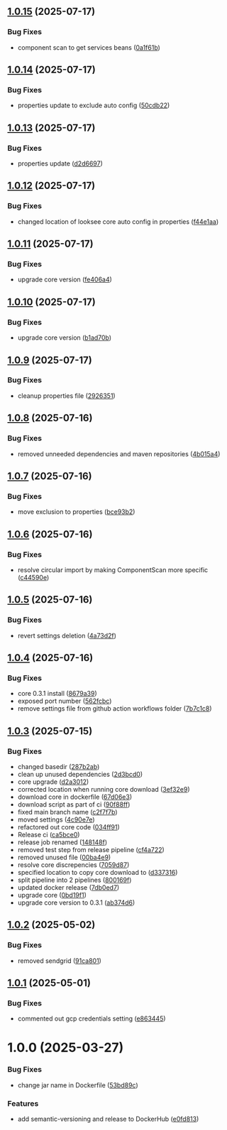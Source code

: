 ## [1.0.15](https://github.com/deepthought42/audit-service/compare/v1.0.14...v1.0.15) (2025-07-17)


### Bug Fixes

* component scan to get services beans ([0a1f61b](https://github.com/deepthought42/audit-service/commit/0a1f61be01b23bac50987f426a39b923da102937))

## [1.0.14](https://github.com/deepthought42/audit-service/compare/v1.0.13...v1.0.14) (2025-07-17)


### Bug Fixes

* properties update to exclude auto config ([50cdb22](https://github.com/deepthought42/audit-service/commit/50cdb2246656f81cc2ad4ade1d36c43721d0cb03))

## [1.0.13](https://github.com/deepthought42/audit-service/compare/v1.0.12...v1.0.13) (2025-07-17)


### Bug Fixes

* properties update ([d2d6697](https://github.com/deepthought42/audit-service/commit/d2d66971bceab2f17a85abb9c00cb927813744e6))

## [1.0.12](https://github.com/deepthought42/audit-service/compare/v1.0.11...v1.0.12) (2025-07-17)


### Bug Fixes

* changed location of looksee core auto config in properties ([f44e1aa](https://github.com/deepthought42/audit-service/commit/f44e1aaeae391f06d6094d082dc84a7d29899b49))

## [1.0.11](https://github.com/deepthought42/audit-service/compare/v1.0.10...v1.0.11) (2025-07-17)


### Bug Fixes

* upgrade core version ([fe406a4](https://github.com/deepthought42/audit-service/commit/fe406a4cf536bc90d9cb3de51bfcc43da677b326))

## [1.0.10](https://github.com/deepthought42/audit-service/compare/v1.0.9...v1.0.10) (2025-07-17)


### Bug Fixes

* upgrade core version ([b1ad70b](https://github.com/deepthought42/audit-service/commit/b1ad70bbde455122aa04694a55225141a682deac))

## [1.0.9](https://github.com/deepthought42/audit-service/compare/v1.0.8...v1.0.9) (2025-07-17)


### Bug Fixes

* cleanup properties file ([2926351](https://github.com/deepthought42/audit-service/commit/2926351cb6f29d8a6a2bdb7d8db3bdc129297d15))

## [1.0.8](https://github.com/deepthought42/audit-service/compare/v1.0.7...v1.0.8) (2025-07-16)


### Bug Fixes

* removed unneeded dependencies and maven repositories ([4b015a4](https://github.com/deepthought42/audit-service/commit/4b015a4a8cc411b97420288676c3e0a814dc9d79))

## [1.0.7](https://github.com/deepthought42/audit-service/compare/v1.0.6...v1.0.7) (2025-07-16)


### Bug Fixes

* move exclusion to properties ([bce93b2](https://github.com/deepthought42/audit-service/commit/bce93b29f2ea61df3edd9ada18c7c37d75557f13))

## [1.0.6](https://github.com/deepthought42/audit-service/compare/v1.0.5...v1.0.6) (2025-07-16)


### Bug Fixes

* resolve circular import by making ComponentScan more specific ([c44590e](https://github.com/deepthought42/audit-service/commit/c44590e05e3ebf09023dafa135f666e85f0d27b8))

## [1.0.5](https://github.com/deepthought42/audit-service/compare/v1.0.4...v1.0.5) (2025-07-16)


### Bug Fixes

* revert settings deletion ([4a73d2f](https://github.com/deepthought42/audit-service/commit/4a73d2f97f934a1080b443e259bc68218a538dea))

## [1.0.4](https://github.com/deepthought42/audit-service/compare/v1.0.3...v1.0.4) (2025-07-16)


### Bug Fixes

* core 0.3.1 install ([8679a39](https://github.com/deepthought42/audit-service/commit/8679a39f169ac0914d557933e9b85d31085f63a6))
* exposed port number ([562fcbc](https://github.com/deepthought42/audit-service/commit/562fcbc00b7f5346f5a1ca3cf51996dd03da4546))
* remove settings file from github action workflows folder ([7b7c1c8](https://github.com/deepthought42/audit-service/commit/7b7c1c828fb73b198aa958b0aac8b76e8df0bdf8))

## [1.0.3](https://github.com/deepthought42/audit-service/compare/v1.0.2...v1.0.3) (2025-07-15)


### Bug Fixes

* changed basedir ([287b2ab](https://github.com/deepthought42/audit-service/commit/287b2abb006637f076de7d111a16018e73d4cbf1))
* clean up unused dependencies ([2d3bcd0](https://github.com/deepthought42/audit-service/commit/2d3bcd0dd0a6cd6862b5d9b4253092a5414d39c6))
* core upgrade ([d2a3012](https://github.com/deepthought42/audit-service/commit/d2a301270634e3856a5a06523b46d30bc3509bdb))
* corrected location when running core download ([3ef32e9](https://github.com/deepthought42/audit-service/commit/3ef32e9d2fce7083dbf713652262c4010e1af763))
* download core in dockerfile ([67d06e3](https://github.com/deepthought42/audit-service/commit/67d06e35cde63a81ef9e4bbda1609337ce802ae0))
* download script as part of ci ([90f88ff](https://github.com/deepthought42/audit-service/commit/90f88ffb2570ca1bbfccf799c822c2036a4832eb))
* fixed main branch name ([c2f7f7b](https://github.com/deepthought42/audit-service/commit/c2f7f7beaabc8673c8d90001e8a761c82a2ce5fe))
* moved settings ([4c90e7e](https://github.com/deepthought42/audit-service/commit/4c90e7e9971b9157482815d5e00dbfb409b27895))
* refactored out core code ([034ff91](https://github.com/deepthought42/audit-service/commit/034ff912d5f2d4af452fa4b506954db9f8d4af59))
* Release ci ([ca5bce0](https://github.com/deepthought42/audit-service/commit/ca5bce010f1facf50c87010ff242578fd30e3545))
* release job renamed ([148148f](https://github.com/deepthought42/audit-service/commit/148148fb1f6083e9e5a87cbe211a58e83029ed26))
* removed test step from release pipeline ([cf4a722](https://github.com/deepthought42/audit-service/commit/cf4a722df1eeab990045a354bc848f2177668027))
* removed unused file ([00ba4e9](https://github.com/deepthought42/audit-service/commit/00ba4e9217061d8c10386a807bdcce406dce69f3))
* resolve core discrepencies ([7059d87](https://github.com/deepthought42/audit-service/commit/7059d87286c0e71c90a6bb8f12e4d43f6fdee8d6))
* specified location to copy core download to ([d337316](https://github.com/deepthought42/audit-service/commit/d33731620618c9567e3df28fab44a59471c8a380))
* split pipeline into 2 pipelines ([800169f](https://github.com/deepthought42/audit-service/commit/800169f93343b8c343bebe98faab43494f0cc177))
* updated docker release ([7db0ed7](https://github.com/deepthought42/audit-service/commit/7db0ed74d7e2c42ba6447fd3f6cb5bfc7a406328))
* upgrade core ([0bd19f1](https://github.com/deepthought42/audit-service/commit/0bd19f1a0a463433d7d188db2d730517f14a1021))
* upgrade core version to 0.3.1 ([ab374d6](https://github.com/deepthought42/audit-service/commit/ab374d6685a87eaba246ada4ea70506d5d451d00))

## [1.0.2](https://github.com/deepthought42/audit-service/compare/v1.0.1...v1.0.2) (2025-05-02)


### Bug Fixes

* removed sendgrid ([91ca801](https://github.com/deepthought42/audit-service/commit/91ca8012b3622c94a704c0bb28d5ecc3fb86bbe5))

## [1.0.1](https://github.com/deepthought42/audit-service/compare/v1.0.0...v1.0.1) (2025-05-01)


### Bug Fixes

* commented out gcp credentials setting ([e863445](https://github.com/deepthought42/audit-service/commit/e863445ea8fcc456a8886b828691efd1ddacc7da))

# 1.0.0 (2025-03-27)


### Bug Fixes

* change jar name in Dockerfile ([53bd89c](https://github.com/deepthought42/audit-service/commit/53bd89c855cb51b1bcf6506bd7dd92f60e3bb3c1))


### Features

* add semantic-versioning and release to DockerHub ([e0fd813](https://github.com/deepthought42/audit-service/commit/e0fd813c35b2f412b1799b1c1d7e683921f4e989))
